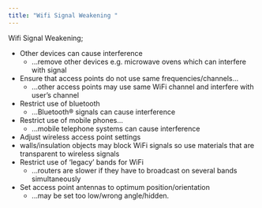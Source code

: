 ```yaml
---
title: "Wifi Signal Weakening "
--- 
```

Wifi Signal Weakening;

- Other devices can cause interference
	- ...remove other devices e.g. microwave ovens which can interfere with signal
- Ensure that access points do not use same frequencies/channels...
	- ...other access points may use same WiFi channel and interfere with user’s channel
- Restrict use of bluetooth 
	- ...Bluetooth® signals can cause interference
- Restrict use of mobile phones...
	- ...mobile telephone systems can cause interference
- Adjust wireless access point settings
- walls/insulation objects may block WiFi signals so use materials that are transparent to wireless signals
- Restrict use of ‘legacy’ bands for WiFi
	- ...routers are slower if they have to broadcast on several bands simultaneously
- Set access point antennas to optimum position/orientation
	- ...may be set too low/wrong angle/hidden.

